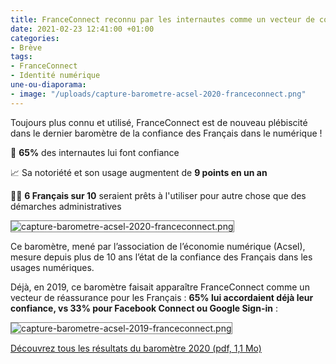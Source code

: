 ```yaml
---
title: FranceConnect reconnu par les internautes comme un vecteur de confiance
date: 2021-02-23 12:41:00 +01:00
categories:
- Brève
tags:
- FranceConnect
- Identité numérique
une-ou-diaporama:
- image: "/uploads/capture-barometre-acsel-2020-franceconnect.png"
---
```


Toujours plus connu et utilisé, FranceConnect est de nouveau plébiscité dans le dernier baromètre de la confiance des Français dans le numérique !

🤝 **65%** des internautes lui font confiance

📈 Sa notoriété et son usage augmentent de **9 points en un an**

👩‍💻 **6 Français sur 10** seraient prêts à l'utiliser pour autre chose que des démarches administratives

<p class="margin-bottom-3"><img src="/uploads/capture-barometre-acsel-2020-franceconnect.png" alt="capture-barometre-acsel-2020-franceconnect.png" title="France Connect de plus en plus connu et utilisé apparaît comme un vecteur de réassurance. 54% des Internautes connaissent FranceConnect (+9 pts). 33% sont des utilisateurs (+9 pts). 65% font confiance à France Connect (=). 61% seraient prêts à l’utiliser pour autre chose que des démarches administratives (+3pts)" style="border:solid 1px gray;"></p>

Ce baromètre, mené par l’association de l’économie numérique (Acsel), mesure depuis plus de 10 ans l’état de la confiance des Français dans les usages numériques. 

Déjà, en 2019, ce baromètre faisait apparaître FranceConnect comme un vecteur de réassurance pour les Français : **65% lui accordaient déjà leur confiance, vs 33% pour Facebook Connect ou Google Sign-in** :

<p class="margin-bottom-3"><img src="/uploads/capture-barometre-acsel-2019-franceconnect.png" alt="capture-barometre-acsel-2019-franceconnect.png" title="L’État plébiscité pour le service FranceConnect. 65% font confiance à FranceConnect vs 33% font confiance à Facebook Connect ou Google Sign-in" style="border:solid 1px gray;"></p>



<div class="lien-important"><p><a href="https://www.acsel.eu/wp-content/uploads/2021/02/Barometre-Confiance-nume%CC%81rique-Synth%C3%A8se-des-r%C3%A9sultats.pdf">Découvrez tous les résultats du baromètre 2020 (pdf, 1,1 Mo)</a></p></div>